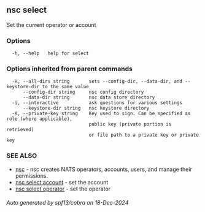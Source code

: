 ## nsc select

Set the current operator or account

### Options

```
  -h, --help   help for select
```

### Options inherited from parent commands

```
  -H, --all-dirs string       sets --config-dir, --data-dir, and --keystore-dir to the same value
      --config-dir string     nsc config directory
      --data-dir string       nsc data store directory
  -i, --interactive           ask questions for various settings
      --keystore-dir string   nsc keystore directory
  -K, --private-key string    Key used to sign. Can be specified as role (where applicable),
                              public key (private portion is retrieved)
                              or file path to a private key or private key 
```

### SEE ALSO

* [nsc](nsc.md)	 - nsc creates NATS operators, accounts, users, and manage their permissions.
* [nsc select account](nsc_select_account.md)	 - set the account
* [nsc select operator](nsc_select_operator.md)	 - set the operator

###### Auto generated by spf13/cobra on 18-Dec-2024
